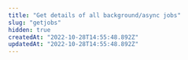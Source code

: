 ```yaml
---
title: "Get details of all background/async jobs"
slug: "getjobs"
hidden: true
createdAt: "2022-10-28T14:55:48.892Z"
updatedAt: "2022-10-28T14:55:48.892Z"
---
```

